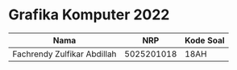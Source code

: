 # Grafika Komputer 2022
|           Nama              |    NRP     | Kode Soal |
| --------------------------- | ---------- | --------- |
| Fachrendy Zulfikar Abdillah | 5025201018 |   18AH    |
